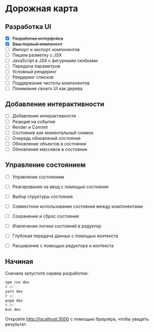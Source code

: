 # Дорожная карта

## Разработка UI
- [x] ~~Разработка интерфейса~~
- [x] ~~Ваш первый компонент~~
- [ ] Импорт и экспорт компонентов
- [ ] Пишем разметку с JSX
- [ ] JavaScript в JSX с фигурными скобками
- [ ] Передача параметров
- [ ] Условный рендеринг
- [ ] Рендеринг списков
- [ ] Поддержание чистоты компонентов
- [ ] Понимание своего UI как дерева

## Добавление интерактивности
- [ ] Добавление интерактивности
- [ ] Реакция на события
- [ ] Render и Commit
- [ ] Состояние как моментальный снимок
- [ ] Очередь обновлений состояния
- [ ] Обновление объектов в состоянии
- [ ] Обновление массивов в состоянии

## Управление состоянием
- [ ] Управление состоянием
- [ ] Реагирование на ввод с помощью состояния
- [ ] Выбор структуры состояния
- [ ] Совместное использование состояния между компонентами
- [ ] Сохранение и сброс состояния
- [ ] Извлечение логики состояний в редуктор
- [ ] Глубокая передача данных с помощью контекста
- [ ] Расширение с помощью редуктора и контекста


## Начиная

Сначала запустите сервер разработки:

```bash
npm run dev
# or
yarn dev
# or
pnpm dev
# or
bun dev
```

Откройте [http://localhost:3000](http://localhost:3000) с помощью браузера, чтобы увидеть результат.
